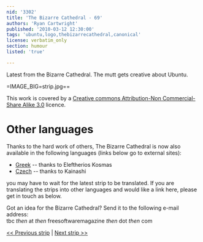 ```yaml
---
nid: '3302'
title: 'The Bizarre Cathedral - 69'
authors: 'Ryan Cartwright'
published: '2010-03-12 12:30:00'
tags: 'ubuntu,logo,thebizarrecathedral,canonical'
license: verbatim_only
section: humour
listed: 'true'

---
```

Latest from the Bizarre Cathedral. The mutt gets creative about Ubuntu.

<!--break-->

=IMAGE_BIG=strip.jpg==

This work is covered by a [Creative commons Attribution-Non Commercial-Share Alike 3.0](http://creativecommons.org/licenses/by-nc-sa/3.0/) licence.

# Other languages

Thanks to the hard work of others, The Bizarre Cathedral is now also available in the following languages (links below go to external sites):

* [Greek](http://elkosmas.gr/category/bizarre-cathedral/) -- thanks to Eleftherios Kosmas
* [Czech](http://bizcat-cesky.kx.cz/) -- thanks to Kainashi

you may have to wait for the latest strip to be translated. If you are translating the strips into other languages and would like a link here, please get in touch as below.

Got an idea for the Bizarre Cathedral? Send it to the following e-mail address:  
tbc _then_ at _then_ freesoftwaremagazine _then_ dot _then_ com

[<< Previous strip](http://www.freesoftwaremagazine.com/columns/bizarre_cathedral_68)
| [Next strip >>](http://www.freesoftwaremagazine.com/columns/bizarre_cathedral_70)
